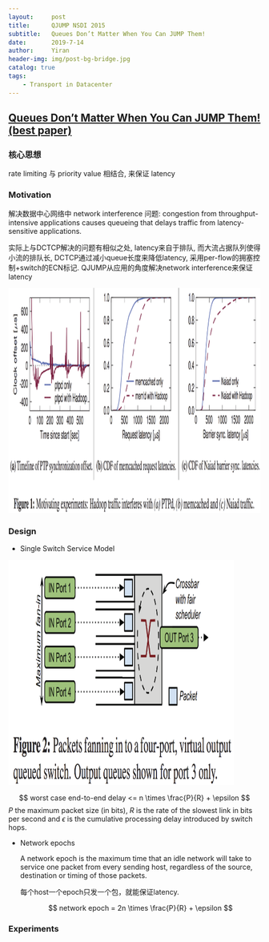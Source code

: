 ```yaml
---
layout:     post
title:      QJUMP NSDI 2015
subtitle:   Queues Don’t Matter When You Can JUMP Them!
date:       2019-7-14
author:     Yiran
header-img: img/post-bg-bridge.jpg
catalog: true
tags:
    - Transport in Datacenter
---
```


## [Queues Don’t Matter When You Can JUMP Them! (best paper)](https://www.cl.cam.ac.uk/research/srg/netos/qjump/pubs/2015-nsdi-qjump.pdf)


### 核心思想

rate limiting 与 priority value 相结合, 来保证 latency


### Motivation

解决数据中心网络中 network interference 问题: congestion from throughput-intensive applications causes queueing that delays traffic from latency-sensitive applications. 

实际上与DCTCP解决的问题有相似之处, latency来自于排队, 而大流占据队列使得小流的排队长, DCTCP通过减小queue长度来降低latency, 采用per-flow的拥塞控制+switch的ECN标记. QJUMP从应用的角度解决network interference来保证latency

<img width="650" height="450" src="/img/post-qjump-1.png"/>


### Design

- Single Switch Service Model

<img width="450" height="450" src="/img/post-qjump-2.png"/>

  $$
  worst case end-to-end delay  <= n \times \frac{P}{R} + \epsilon
  $$
  $P$ the maximum packet size (in bits), $R$ is the rate of the slowest link in bits per second and $\epsilon$ is the cumulative processing delay introduced by switch hops.


- Network epochs

  A network epoch is the maximum time that an idle network will take to service one packet from every sending host, regardless of the source, destination or timing of those packets. 

  每个host一个epoch只发一个包，就能保证latency.

  $$
  network epoch  = 2n \times \frac{P}{R} + \epsilon
  $$


### Experiments




